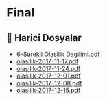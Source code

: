 # Final


<!--Index-->

## 📂 Harici Dosyalar

- [6-Surekli Olasilik Dagilimi.pdf](./6-Surekli%20Olasilik%20Dagilimi.pdf)
- [olasilik-2017-11-17.pdf](./olasilik-2017-11-17.pdf)
- [olasilik-2017-11-24.pdf](./olasilik-2017-11-24.pdf)
- [olasilik-2017-12-01.pdf](./olasilik-2017-12-01.pdf)
- [olasilik-2017-12-08.pdf](./olasilik-2017-12-08.pdf)
- [olasilik-2017-12-15.pdf](./olasilik-2017-12-15.pdf)


<!--Index-->

